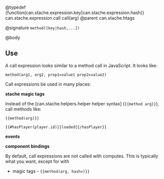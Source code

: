 @typedef {function(can.stache.expression.key|can.stache.expression.hash)} can.stache.expression.call call(arg)
@parent can.stache.htags

@signature `method([key|hash,...])`

@body

## Use

A call expression looks similar to a method call in JavaScript.  It looks like:

```
method(arg1, arg2, prop1=value1 prop2=value2)
```


Call expressions be used in many places:

__stache magic tags__

Instead of the [can.stache.helpers.helper helper syntax] (`{{method arg}}`),
call methods like:

```
{{method(arg)}}

{{#hasPlayer(player.id)}}loaded{{/hasPlayer}}
```

__events__


__component bindings__




By default, call expressions are not called with computes. This is typically what you want, except for with


 - magic tags - `{{method(arg, hash=)}}`
